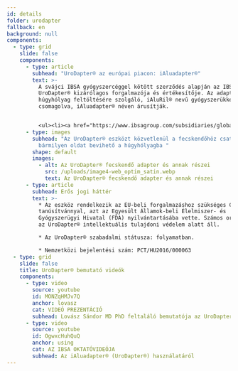 ```yaml
---
id: details
folder: urodapter
fallback: en
background: null
components:
  - type: grid
    slide: false
    components:
      - type: article
        subhead: "UroDapter® az európai piacon: iAluadapter®"
        text: >-
          A svájci IBSA gyógyszercéggel kötött szerződés alapján az IBSA az
          UroDapter® kizárólagos forgalmazója és értékesítője. Az adaptert a
          húgyhólyag feltöltésére szolgáló, iAluRil® nevű gyógyszerükkel együtt
          csomagolva, iAluadapter® néven árusítják. 


          <ul><li><a href="https://www.ibsagroup.com/subsidiaries/global-network.html" rel="noopener noreferrer" target="_blank">IBSA Global Network</a></li></ul>
      - type: images
        subhead: "Az UroDapter® eszközt közvetlenül a fecskendőhöz csatlakoztatva
          bármilyen oldat bevihető a húgyhólyagba "
        shape: default
        images:
          - alt: Az UroDapter® fecskendő adapter és annak részei
            src: /uploads/image4-web_optim_satin.webp
            text: Az UroDapter® fecskendő adapter és annak részei
      - type: article
        subhead: Erős jogi háttér
        text: >-
          * Az eszköz rendelkezik az EU-beli forgalmazáshoz szükséges CE
          tanúsítvánnyal, azt az Egyesült Államok-beli Élelmiszer- és
          Gyógyszerügyi Hivatal (FDA) nyilvántartásába vette. Számos országban
          az UroDapter® intellektuális tulajdoni védelem alatt áll. 

          * Az UroDapter® szabadalmi státusza: folyamatban. 

          * Nemzetközi bejelentési szám: PCT/HU2016/000063
  - type: grid
    slide: false
    title: UroDapter® bemutató videók
    components:
      - type: video
        source: youtube
        id: MONZqHMJv7Q
        anchor: lovasz
        cat: VIDEÓ PREZENTÁCIÓ
        subhead: Lovász Sándor MD PhD feltaláló bemutatója az UroDapter® eszközről
      - type: video
        source: youtube
        id: OgwxcHuhQuQ
        anchor: using
        cat: AZ IBSA OKTATÓVIDEÓJA
        subhead: Az iAluadapter® (UroDapter®) használatáról
---
```

